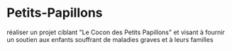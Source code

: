 # Petits-Papillons
réaliser un projet ciblant "Le Cocon des Petits Papillons" et visant à fournir un soutien aux enfants souffrant de maladies graves et à leurs familles
